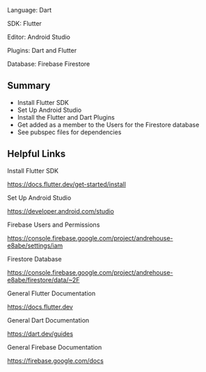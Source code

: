 Language: Dart

SDK: Flutter

Editor: Android Studio

Plugins: Dart and Flutter 

Database: Firebase Firestore

Summary
--
- Install Flutter SDK
- Set Up Android Studio
- Install the Flutter and Dart Plugins
- Get added as a member to the Users for the Firestore database
- See pubspec files for dependencies

Helpful Links
--
Install Flutter SDK

https://docs.flutter.dev/get-started/install  

Set Up Android Studio

https://developer.android.com/studio

Firebase Users and Permissions

https://console.firebase.google.com/project/andrehouse-e8abe/settings/iam

Firestore Database

https://console.firebase.google.com/project/andrehouse-e8abe/firestore/data/~2F 

General Flutter Documentation

https://docs.flutter.dev

General Dart Documentation

https://dart.dev/guides

General Firebase Documentation

https://firebase.google.com/docs
